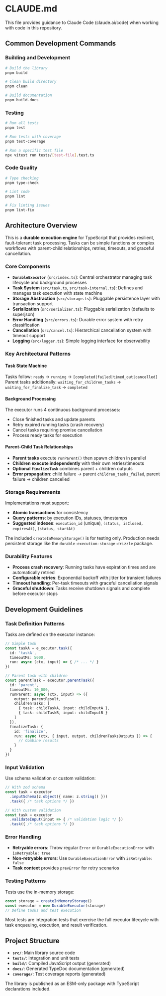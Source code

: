# CLAUDE.md

This file provides guidance to Claude Code (claude.ai/code) when working with code in this repository.

## Common Development Commands

### Building and Development

```bash
# Build the library
pnpm build

# Clean build directory
pnpm clean

# Build documentation
pnpm build-docs
```

### Testing

```bash
# Run all tests
pnpm test

# Run tests with coverage
pnpm test-coverage

# Run a specific test file
npx vitest run tests/[test-file].test.ts
```

### Code Quality

```bash
# Type checking
pnpm type-check

# Lint code
pnpm lint

# Fix linting issues
pnpm lint-fix
```

## Architecture Overview

This is a **durable execution engine** for TypeScript that provides resilient, fault-tolerant task processing. Tasks can be simple functions or complex workflows with parent-child relationships, retries, timeouts, and graceful cancellation.

### Core Components

- **`DurableExecutor`** (`src/index.ts`): Central orchestrator managing task lifecycle and background processes
- **Task System** (`src/task.ts`, `src/task-internal.ts`): Defines and manages task execution with state machine
- **Storage Abstraction** (`src/storage.ts`): Pluggable persistence layer with transaction support
- **Serialization** (`src/serializer.ts`): Pluggable serialization (defaults to superjson)
- **Error Handling** (`src/errors.ts`): Durable error system with retry classification
- **Cancellation** (`src/cancel.ts`): Hierarchical cancellation system with timeout support
- **Logging** (`src/logger.ts`): Simple logging interface for observability

### Key Architectural Patterns

#### Task State Machine

Tasks follow: `ready` → `running` → `[completed|failed|timed_out|cancelled]`
Parent tasks additionally: `waiting_for_children_tasks` → `waiting_for_finalize_task` → `completed`

#### Background Processing

The executor runs 4 continuous background processes:

- Close finished tasks and update parents
- Retry expired running tasks (crash recovery)
- Cancel tasks requiring promise cancellation
- Process ready tasks for execution

#### Parent-Child Task Relationships

- **Parent tasks** execute `runParent()` then spawn children in parallel
- **Children execute independently** with their own retries/timeouts
- **Optional `finalizeTask`** combines parent + children outputs
- **Error propagation**: child failure → parent `children_tasks_failed`, parent failure → children cancelled

### Storage Requirements

Implementations must support:

- **Atomic transactions** for consistency
- **Query patterns**: by execution IDs, statuses, timestamps
- **Suggested indexes**: `execution_id` (unique), `(status, isClosed, expiresAt)`, `(status, startAt)`

The included `createInMemoryStorage()` is for testing only. Production needs persistent storage like the `durable-execution-storage-drizzle` package.

### Durability Features

- **Process crash recovery**: Running tasks have expiration times and are automatically retried
- **Configurable retries**: Exponential backoff with jitter for transient failures
- **Timeout handling**: Per-task timeouts with graceful cancellation signals
- **Graceful shutdown**: Tasks receive shutdown signals and complete before executor stops

## Development Guidelines

### Task Definition Patterns

Tasks are defined on the executor instance:

```typescript
// Simple task
const taskA = e_xecutor.task({
  id: 'taskA',
  timeoutMs: 5000,
  run: async (ctx, input) => { /* ... */ }
})

// Parent task with children
const parentTask = executor.parentTask({
  id: 'parent',
  timeoutMs: 10_000,
  runParent: async (ctx, input) => ({
    output: parentResult,
    childrenTasks: [
      { task: childTaskA, input: childInputA },
      { task: childTaskB, input: childInputB }
    ]
  }),
  finalizeTask: {
    id: 'finalize',
    run: async (ctx, { input, output, childrenTasksOutputs }) => {
      // Combine results
    }
  }
})
```

### Input Validation

Use schema validation or custom validation:

```typescript
// With zod schema
const task = executor
  .inputSchema(z.object({ name: z.string() }))
  .task({ /* task options */ })

// With custom validation
const task = executor
  .validateInput(input => { /* validation logic */ })
  .task({ /* task options */ })
```

### Error Handling

- **Retryable errors**: Throw regular `Error` or `DurableExecutionError` with `isRetryable: true`
- **Non-retryable errors**: Use `DurableExecutionError` with `isRetryable: false`
- **Task context** provides `prevError` for retry scenarios

### Testing Patterns

Tests use the in-memory storage:

```typescript
const storage = createInMemoryStorage()
const executor = new DurableExecutor(storage)
// Define tasks and test execution
```

Most tests are integration tests that exercise the full executor lifecycle with task enqueuing, execution, and result verification.

## Project Structure

- **`src/`**: Main library source code
- **`tests/`**: Integration and unit tests
- **`build/`**: Compiled JavaScript output (generated)
- **`docs/`**: Generated TypeDoc documentation (generated)
- **`coverage/`**: Test coverage reports (generated)

The library is published as an ESM-only package with TypeScript declarations included.
